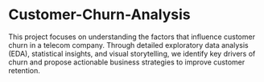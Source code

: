 # Customer-Churn-Analysis
This project focuses on understanding the factors that influence customer churn in a telecom company. Through detailed exploratory data analysis (EDA), statistical insights, and visual storytelling, we identify key drivers of churn and propose actionable business strategies to improve customer retention.
